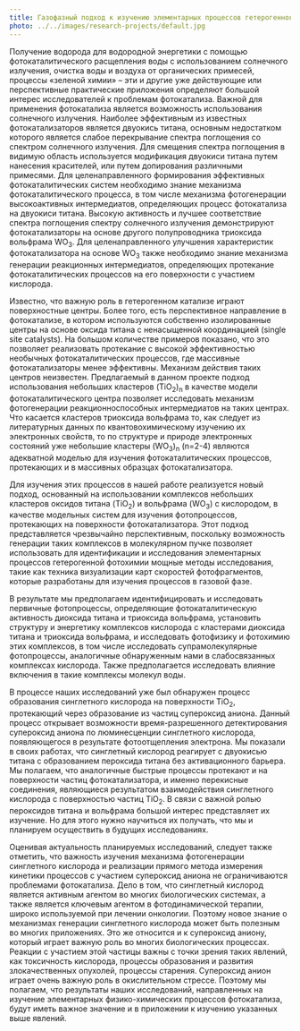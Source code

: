 ```yaml
---
title: Газофазный подход к изучению элементарных процессов гетерогенного фотокатализа
photo: ../../images/research-projects/default.jpg
---
```

Получение водорода для водородной энергетики с помощью фотокаталитического расщепления воды с использованием 
солнечного излучения, очистка воды и воздуха от органических примесей, процессы «зеленой химии» – 
эти и другие уже действующие или перспективные практические приложения определяют большой интерес 
исследователей к проблемам фотокатализа. Важной для применения фотокатализа является возможность 
использования солнечного излучения. Наиболее эффективным из известных фотокатализаторов является 
двуокись титана, основным недостатком которого является слабое перекрывание спектра поглощения 
со спектром солнечного излучения. Для смещения спектра поглощения в видимую область используется 
модификация двуокиси титана путем нанесения красителей, или путем допирования различными примесями. 
Для целенаправленного формирования эффективных фотокаталитических систем необходимо знание механизма 
фотокаталитического процесса, в том числе механизма фотогенерации высокоактивных интермедиатов, определяющих 
процесс фотокатализа на двуокиси титана. Высокую активность и лучшее соответствие спектра поглощения спектру 
солнечного излучения демонстрируют фотокатализаторы на основе другого полупроводника триоксида вольфрама WO<sub>3</sub>. 
Для целенаправленного улучшения характеристик фотокатализатора на основе WO<sub>3</sub> также необходимо знание механизма 
генерации реакционных интермедиатов, определяющих протекание фотокаталитических процессов на его поверхности с участием кислорода. 

Известно, что важную роль в гетерогенном катализе играют поверхностные центры. Более того, есть перспективное 
направление в фотокатализе, в котором используются собственно изолированные центры на основе оксида титана с 
ненасыщенной координацией (single site catalysts). На большом количестве примеров показано, что это позволяет 
реализовать протекание с высокой эффективностью необычных фотокаталитических процессов, где массивные 
фотокатализаторы менее эффективны. Механизм действия таких центров неизвестен. Предлагаемый в данном проекте 
подход использования небольших кластеров (TiO<sub>2</sub>)<sub>n</sub> в качестве модели фотокаталитического центра позволяет 
исследовать механизм фотогенерации реакционноспособных интермедиатов на таких центрах. Что касается кластеров 
триоксида вольфрама то, как следует из литературных данных по квантовохимическому изучению их электронных свойств, 
то по структуре и природе электронных состояний уже небольшие кластеры (WO<sub>3</sub>)<sub>n</sub> (n=2-4) 
являются адекватной моделью для изучения фотокаталитических процессов, протекающих и в массивных образцах фотокатализатора.

Для изучения этих процессов в нашей работе реализуется новый подход, основанный на использовании комплексов 
небольших кластеров оксидов титана (TiO<sub>2</sub>) и вольфрама (WO<sub>3</sub>) с кислородом, в качестве 
модельных систем для изучения фотопроцессов, протекающих на поверхности фотокатализатора. Этот подход представляется 
чрезвычайно перспективным, поскольку возможность генерации таких комплексов в молекулярном пучке позволяет использовать 
для идентификации и исследования элементарных процессов гетерогенной фотохимии мощные методы исследования, такие как 
техника визуализации карт скоростей фотофрагментов, которые разработаны для изучения процессов в газовой фазе.

В результате мы предполагаем идентифицировать и исследовать первичные фотопроцессы, определяющие фотокаталитическую 
активность диоксида титана и триоксида вольфрама, установить структуру и энергетику комплексов кислорода с кластерами 
диоксида титана и триоксида вольфрама, и исследовать фотофизику и фотохимию этих комплексов, 
в том числе исследовать супрамолекулярные фотопроцессы, аналогичные обнаруженным нами в слабосвязанных 
комплексах кислорода. Также предполагается исследовать влияние включения в такие комплексы молекул воды.

В процессе наших исследований уже был обнаружен процесс образования синглетного кислорода 
на поверхности TiO<sub>2</sub>, протекающий через образование из частиц супероксид аниона. Данный процесс открывает возможности 
время-разрешенного детектирования супероксид аниона по люминесценции синглетного кислорода, появляющегося в 
результате фотоотщепления электрона. Мы показали в своих работах, что синглетный кислород реагирует с двуокисью 
титана с образованием пероксида титана без активационного барьера. Мы полагаем, что аналогичные быстрые процессы 
протекают и на поверхности частиц фотокатализатора, и именно перекисные соединения, являющиеся результатом 
взаимодействия синглетного кислорода с поверхностью частиц TiO<sub>2</sub>. В связи с важной ролью пероксидов титана и 
вольфрама большой интерес представляет их изучение. Но для этого нужно научиться их получать, что мы и планируем 
осуществить в будущих исследованиях.

Оценивая актуальность планируемых исследований, следует также отметить, что важность изучения механизма фотогенерации 
синглетного кислорода и реализации прямого метода измерения кинетики процессов с участием супероксид аниона не ограничиваются 
проблемами фотокатализа. Дело в том, что синглетный кислород является активным агентом во многих биологических 
системах, а также является ключевым агентом в фотодинамической терапии, широко используемой при лечении онкологии. 
Поэтому новое знание о механизмах генерации синглетного кислорода может быть полезным во многих приложениях. 
Это же относится и к супероксид аниону, который играет важную роль во многих биологических процессах. Реакции с участием 
этой частицы важны с точки зрения таких явлений, как токсичность кислорода, процессы образования и развития 
злокачественных опухолей, процессы старения. Супероксид анион играет очень важную роль в окислительном стрессе. 
Поэтому мы полагаем, что результаты наших исследований, направленных на изучение элементарных физико-химических 
процессов фотокатализа, будут иметь важное значение и в приложении к изучению указанных выше явлений.
